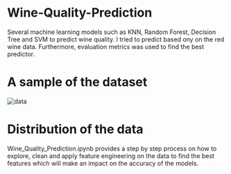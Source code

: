 # Wine-Quality-Prediction
Several machine learning models such as KNN, Random Forest, Decision Tree and SVM to predict wine quality. I tried to predict based ony on the red wine data. Furthermore, evaluation metrics was used to find the best predictor.

# A sample of the dataset
![data](https://user-images.githubusercontent.com/26629945/61175574-dca51680-a5d3-11e9-8150-56cde13b4310.JPG)

# Distribution of the data

Wine_Quality_Prediction.ipynb provides a step by step process on how to explore, clean and apply feature engineering on the data to find the best features which will make an impact on the accuracy of the models. 

